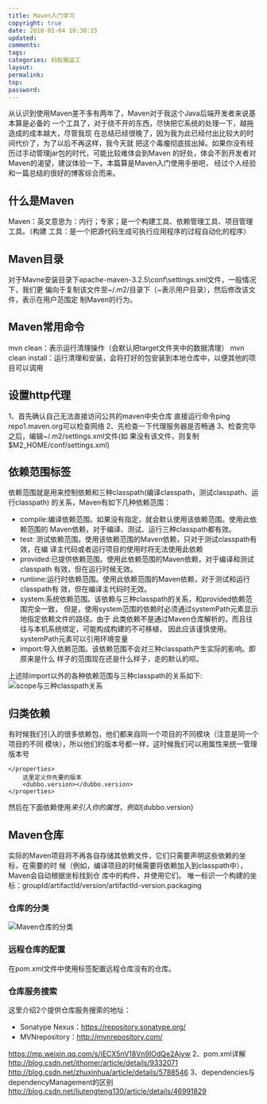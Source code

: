 ```yaml
---
title: Maven入门学习
copyright: true
date: 2018-02-04 10:30:15
updated:
comments:
tags:
categories: 蚂蚁搬运工
layout:
permalink:
top:
password:
---
```


从认识到使用Maven差不多有两年了，Maven对于我这个Java后端开发者来说基
本算是必备的
一个工具了，对于绕不开的东西，尽快把它系统的处理一下，越拖造成的成本越大，尽管我现
在总结已经很晚了，因为我为此已经付出比较大的时间代价了，为了以后不再这样，我今天就
把这个毒瘤彻底拔出掉。如果你没有经历过手动管理jar包的时代，可能比较难体会到Maven
的好处，体会不到开发者对Maven的渴望，建议体验一下。本篇算是Maven入门使用手册吧，
经过个人经验和一篇总结的很好的博客综合而来。

<!-- more -->

## 什么是Maven
Maven：英文意思为：内行；专家；是一个构建工具、依赖管理工具、项目管理工具。（构建
工具：是一个把源代码生成可执行应用程序的过程自动化的程序）

## Maven目录
对于Mavne安装目录下apache-maven-3.2.5\conf\settings.xml文件，一般情况下，我们更
偏向于复制该文件至~/.m2/目录下（~表示用户目录），然后修改该文件，表示在用户范围定
制Maven的行为。

##  Maven常用命令
mvn clean：表示运行清理操作（会默认把target文件夹中的数据清理）
mvn clean install：运行清理和安装，会将打好的包安装到本地仓库中，以便其他的项目可以调用

## 设置http代理
1、首先确认自己无法直接访问公共的maven中央仓库
直接运行命令ping repo1.maven.org可以检查网络
2、先检查一下代理服务器是否畅通
3、检查完毕之后，编辑~/.m2/settings.xml文件(如
果没有该文件，则复制$M2_HOME/conf/settings.xml)

## 依赖范围<scope>标签
依赖范围就是用来控制依赖和三种classpath(编译classpath，测试classpath、运行classpath)
的关系，Maven有如下几种依赖范围：
* compile:编译依赖范围。如果没有指定，就会默认使用该依赖范围。使用此依赖范围的
Maven依赖，对于编译、测试、运行三种classpath都有效。
* test: 测试依赖范围。使用该依赖范围的Maven依赖，只对于测试classpath有效，在编
译主代码或者运行项目的使用时将无法使用此依赖
* provided:已提供依赖范围。使用此依赖范围的Maven依赖，对于编译和测试classpath
有效，但在运行时候无效。
* runtime:运行时依赖范围。使用此依赖范围的Maven依赖，对于测试和运行classpath有
效，但在编译主代码时无效。
* system:系统依赖范围。该依赖与三种classpath的关系，和provided依赖范围完全一致，
但是，使用system范围的依赖时必须通过systemPath元素显示地指定依赖文件的路径。由于
此类依赖不是通过Maven仓库解析的，而且往往与本机系统绑定，可能构成构建的不可移植，
因此应该谨慎使用。systemPath元素可以引用环境变量
*  import:导入依赖范围。该依赖范围不会对三种classpath产生实际的影响。即原来是什么
样子的范围现在还是什么样子，走的默认的呗。

上述除import以外的各种依赖范围与三种classpath的关系如下:
![scope与三种classpath关系](/upload_image/scope.png "scope与三种classpath关系")

## 归类依赖
有时候我们引入的很多依赖包，他们都来自同一个项目的不同模块（注意是同一个项目的不同
模块），所以他们的版本号都一样，这时候我们可以用属性来统一管理版本号

    </properties>
        这里定义你先要的版本
        <dubbo.version></dubbo.version>
    </properties>
然后在下面依赖使用${}来引入你的属性，例如${dubbo.version}

## Maven仓库
实际的Maven项目将不再各自存储其依赖文件，它们只需要声明这些依赖的坐标，在需要的时
候（例如，编译项目的时候需要将依赖加入到classpath中），Maven会自动根据坐标找到仓
库中的构件，并使用它们。
唯一标识一个构建的坐标：groupId/artifactId/version/artifactId-version.packaging

### 仓库的分类
![Maven仓库的分类](/upload_image/maven_repository.png "Maven仓库的分类")

###  远程仓库的配置
在pom.xml文件中使用<repository>标签配置远程仓库没有的仓库。

### 仓库服务搜索
这里介绍2个提供仓库服务搜索的地址：
- Sonatype Nexus：https://repository.sonatype.org/
- MVNrepository：http://mvnrepository.com/

[参考博客]:
1、Maven总结
https://mp.weixin.qq.com/s/iECX5nV18Vn9IOdQe2Ajyw
2、pom.xml详解
http://blog.csdn.net/ithomer/article/details/9332071
http://blog.csdn.net/zhuxinhua/article/details/5788546
3、dependencies与dependencyManagement的区别
http://blog.csdn.net/liutengteng130/article/details/46991829
